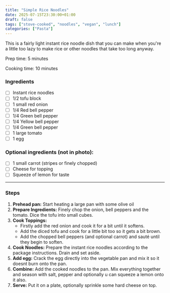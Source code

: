 ```yaml
---
title: "Simple Rice Noodles"
date: 2025-07-15T23:30:00+01:00
draft: false
tags: ["stove-cooked", "noodles", "vegan", "lunch"]
categories: ["Pasta"]
---
```


This is a fairly light instant rice noodle dish that you can make when you're a little too lazy to make rice or other noodles that take too long anyway.

<div class="recipe" id="recipe">
Prep time: 5 minutes

Cooking time: 10 minutes

### Ingredients
- [ ] Instant rice noodles
- [ ] 1/2 tofu block
- [ ] 1 small red onion
- [ ] 1/4 Red bell pepper
- [ ] 1/4 Green bell pepper
- [ ] 1/4 Yellow bell pepper
- [ ] 1/4 Green bell pepper
- [ ] 1 large tomato
- [ ] 1 egg

### Optional ingredients (not in photo):
- [ ] 1 small carrot (stripes or finely chopped)
- [ ] Cheese for topping
- [ ] Squeeze of lemon for taste

<hr>

### Steps
1. **Prehead pan:** Start heating a large pan with some olive oil
1.  **Prepare Ingredients:** Finely chop the onion, bell peppers and the tomato. Dice the tofu into small cubes.
3.  **Cook Toppings:**
    - Firstly add the red onion and cook it for a bit until it softens.
    - Add the diced tofu and cook for a little bit too so it gets a bit brown.
    - Add the chopped bell peppers (and optional carrot) and sauté until they begin to soften.
2.  **Cook Noodles:** Prepare the instant rice noodles according to the package instructions. Drain and set aside.
4.  **Add egg:** Crack the egg directly into the vegetable pan and mix it so it doesnt burn onto the pan.
5.  **Combine:** Add the cooked noodles to the pan. Mix everything together and season with salt, pepper and optionally u can squeeze a lemon onto it also.
6.  **Serve:** Put it on a plate, optionally sprinkle some hard cheese on top.
</div>

